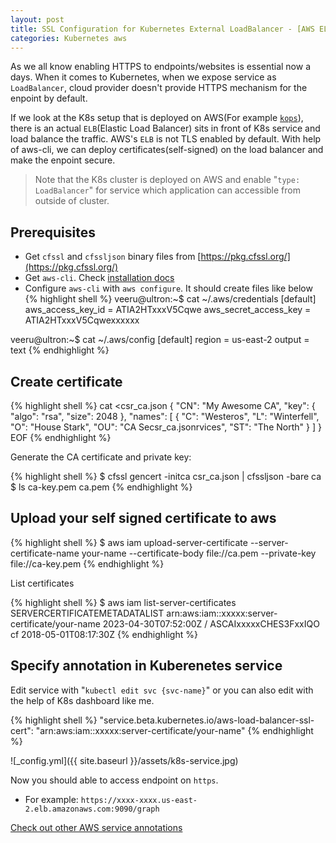 ```yaml
---
layout: post
title: SSL Configuration for Kubernetes External LoadBalancer - [AWS ELB]
categories: Kubernetes aws
---
```


As we all know enabling HTTPS to endpoints/websites is essential now a days. When it comes to Kubernetes, when we expose service as `LoadBalancer`, cloud provider doesn't provide HTTPS mechanism for the enpoint by default.

If we look at the K8s setup that is deployed on AWS(For example [`kops`](https://github.com/kubernetes/kops)), there is an actual `ELB`(Elastic Load Balancer) sits in front of K8s service and load balance the traffic. AWS's `ELB` is not TLS enabled by default. With help of aws-cli, we can deploy certificates(self-signed) on the load balancer and make the enpoint secure.

> Note that the K8s cluster is deployed on AWS and enable "`type: LoadBalancer`" for service which application can accessible from outside of cluster. 

## Prerequisites
   - Get `cfssl` and `cfssljson` binary files from [https://pkg.cfssl.org/](https://pkg.cfssl.org/)
   - Get `aws-cli`. Check [installation docs](https://docs.aws.amazon.com/cli/latest/userguide/installing.html)
   - Configure `aws-cli` with `aws configure`. It should create files like below  
{% highlight shell %}
veeru@ultron:~$ cat ~/.aws/credentials 
[default]
aws_access_key_id = ATIA2HTxxxV5Cqwe
aws_secret_access_key = ATIA2HTxxxV5Cqwexxxxxx

veeru@ultron:~$ cat ~/.aws/config 
[default]
region = us-east-2
output = text
{% endhighlight %}

## Create certificate

{% highlight shell %}
cat <<EOF >csr_ca.json
{
"CN": "My Awesome CA",
"key": {
  "algo": "rsa",
  "size": 2048
},
  "names": [
     {
       "C": "Westeros",
       "L": "Winterfell",
       "O": "House Stark",
       "OU": "CA Secsr_ca.jsonrvices",
       "ST": "The North"
     }
  ]
}
EOF
{% endhighlight %}

Generate the CA certificate and private key:

{% highlight shell %}
$ cfssl gencert -initca csr_ca.json | cfssljson -bare ca
$ ls
ca-key.pem
ca.pem
{% endhighlight %}

## Upload your self signed certificate to aws

{% highlight shell %}
$ aws iam upload-server-certificate --server-certificate-name your-name --certificate-body file://ca.pem --private-key file://ca-key.pem
{% endhighlight %}

List certificates

{% highlight shell %}
$ aws iam list-server-certificates
SERVERCERTIFICATEMETADATALIST	arn:aws:iam::xxxxx:server-certificate/your-name	2023-04-30T07:52:00Z	/	ASCAIxxxxxCHES3FxxIQO	cf	2018-05-01T08:17:30Z
{% endhighlight %}

## Specify annotation in Kuberenetes service

Edit service with "`kubectl edit svc {svc-name}`" or you can also edit with the help of K8s dashboard like me. 

{% highlight shell %}
"service.beta.kubernetes.io/aws-load-balancer-ssl-cert": "arn:aws:iam::xxxxx:server-certificate/your-name"
{% endhighlight %}

![_config.yml]({{ site.baseurl }}/assets/k8s-service.jpg)

Now you should able to access endpoint on `https`. 
* For example: `https://xxxx-xxxx.us-east-2.elb.amazonaws.com:9090/graph`

[Check out other AWS service annotations](https://gist.github.com/mgoodness/1a2926f3b02d8e8149c224d25cc57dc1) 